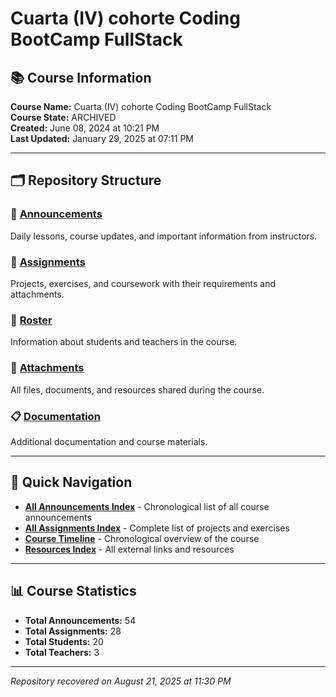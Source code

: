 # Cuarta (IV) cohorte Coding BootCamp FullStack

## 📚 Course Information

**Course Name:** Cuarta (IV) cohorte Coding BootCamp FullStack  
**Course State:** ARCHIVED  
**Created:** June 08, 2024 at 10:21 PM  
**Last Updated:** January 29, 2025 at 07:11 PM  




---

## 🗂️ Repository Structure

### 📢 [Announcements](./announcements/)
Daily lessons, course updates, and important information from instructors.

### 📝 [Assignments](./assignments/) 
Projects, exercises, and coursework with their requirements and attachments.

### 👥 [Roster](./roster/)
Information about students and teachers in the course.

### 📎 [Attachments](./attachments/)
All files, documents, and resources shared during the course.

### 📋 [Documentation](./docs/)
Additional documentation and course materials.

---

## 🚀 Quick Navigation

- **[All Announcements Index](./announcements/README.md)** - Chronological list of all course announcements
- **[All Assignments Index](./assignments/README.md)** - Complete list of projects and exercises
- **[Course Timeline](./docs/timeline.md)** - Chronological overview of the course
- **[Resources Index](./docs/resources.md)** - All external links and resources

---

## 📊 Course Statistics

- **Total Announcements:** 54
- **Total Assignments:** 28
- **Total Students:** 20
- **Total Teachers:** 3

---

*Repository recovered on August 21, 2025 at 11:30 PM*
